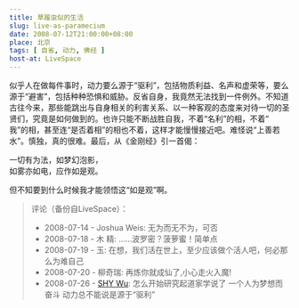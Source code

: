 ```yaml
---
title: 草履虫似的生活
slug: live-as-paramecium
date: 2008-07-12T21:00:00+08:00
place: 北京
tags: [ 自省, 动力, 佛经 ]
host-at: LiveSpace
---
```

似乎人在做每件事时，动力要么源于“驱利”，包括物质利益、名声和虚荣等，要么源于“避害”，包括种种恐惧和威胁。反省自身，我竟然无法找到一件例外。不知道古往今来，那些能跳出与自身相关的利害关系、以一种客观的态度来对待一切的圣贤们，究竟是如何做到的。也许只能不断战胜自我，不着“名利”的相，不着“ 我”的相，甚至连“是否着相”的相也不着，这样才能慢慢接近吧。难怪说“上善若水”。慎独，真的很难。最后，从《金刚经》引一首偈：

一切有为法，如梦幻泡影，<br>
如雾亦如电，应作如是观。

但不知要到什么时候我才能领悟这“如是观”啊。

> 评论（备份自LiveSpace）：
>
> * 2008-07-14 - Joshua Weis: 无为而无不为，可否
> * 2008-07-18 - 木 精: ……波罗密？菠萝蜜！简单点
> * 2008-07-19 - 玉: 在想，我们活在世上，至少应该做个活人吧，何必那么为难自己
> * 2008-07-20 - 柳奇瑞: 再炼你就成仙了,小心走火入魔!
> * 2008-07-26 - [SHY Wu](http://cid-d4939fb6d9f4693c.profile.live.com/): 怎么开始研究起道家学说了 一个人为梦想而奋斗 动力总不能说是源于“驱利”
